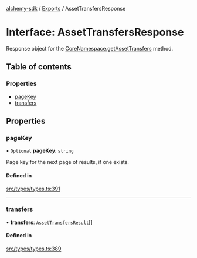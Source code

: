 [alchemy-sdk](../README.md) / [Exports](../modules.md) / AssetTransfersResponse

# Interface: AssetTransfersResponse

Response object for the [CoreNamespace.getAssetTransfers](../classes/CoreNamespace.md#getassettransfers) method.

## Table of contents

### Properties

- [pageKey](AssetTransfersResponse.md#pagekey)
- [transfers](AssetTransfersResponse.md#transfers)

## Properties

### pageKey

• `Optional` **pageKey**: `string`

Page key for the next page of results, if one exists.

#### Defined in

[src/types/types.ts:391](https://github.com/alchemyplatform/alchemy-sdk-js/blob/311be54/src/types/types.ts#L391)

___

### transfers

• **transfers**: [`AssetTransfersResult`](AssetTransfersResult.md)[]

#### Defined in

[src/types/types.ts:389](https://github.com/alchemyplatform/alchemy-sdk-js/blob/311be54/src/types/types.ts#L389)
